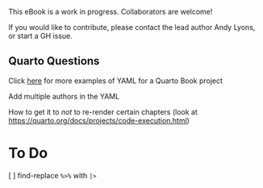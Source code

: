 
This eBook is a work in progress. Collaborators are welcome!

If you would like to contribute, please contact the lead author Andy Lyons, or start a GH issue.


## Quarto Questions

Click [here](https://github.com/hadley/r4ds/blob/main/_quarto.yml) for more examples of YAML for a Quarto Book project

Add multiple authors in the YAML

How to get it to *not* to re-render certain chapters (look at <https://quarto.org/docs/projects/code-execution.html>)

# To Do

[ ] find-replace `%>%` with `|>`







